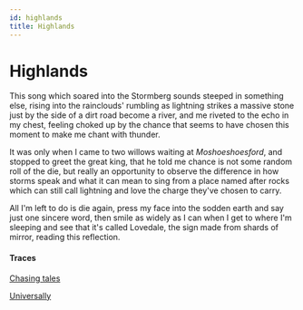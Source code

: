 ```yaml
---
id: highlands
title: Highlands
---
```


# Highlands

This song which soared into the Stormberg
sounds steeped in something else,
rising into the rainclouds' rumbling
as lightning strikes a massive stone
just by the side of a dirt road
become a river, and me riveted
to the echo in my chest,
feeling choked up by the chance
that seems to have chosen this moment
to make me chant with thunder.

It was only when I came to two
willows waiting at _Moshoeshoesford_,
and stopped to greet the great king,
that he told me chance is not
some random roll of the die,
but really an opportunity to observe
the difference in how storms speak
and what it can mean to sing
from a place named after rocks
which can still call lightning and love
the charge they've chosen to carry.

All I'm left to do is die again,
press my face into the sodden earth
and say just one sincere word,
then smile as widely as I can
when I get to where I'm sleeping
and see that it's called Lovedale,
the sign made from shards of mirror,
reading this reflection.

#### Traces

[Chasing tales](https://www.youtube.com/watch?v=GgxrtnJnP9w "The Seeker")

[Universally](https://www.youtube.com/watch?v=uEyvjHuMR4E "Bill Evans")